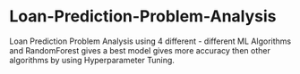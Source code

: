 # Loan-Prediction-Problem-Analysis
Loan Prediction Problem Analysis using  4 different - different ML Algorithms and RandomForest gives a best model gives more accuracy then other algorithms by using Hyperparameter Tuning.
